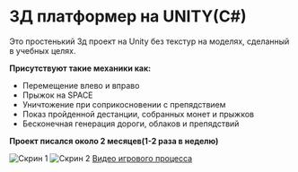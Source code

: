 # 3Д платформер на UNITY(C#)

Это простенький 3д проект на Unity без текстур на моделях, сделанный в учебных целях.

**Присутствуют такие механики как:**

- Перемещение влево и вправо
- Прыжок на SPACE
- Уничтожение при соприкосновении с препядствием
- Показ пройденной дестанции, собранных монет и прыжков
- Бесконечная генерация дороги, облаков и препядствий

**Проект писался около 2 месяцев(1-2 раза в неделю)**

![Скрин 1](3dgame/play1.jpg)
![Скрин 2 ](https://drive.google.com/file/d/1hvlbKwE7JXCDerDWqD70JDgH7QIp-lvh/view?usp=drive_link)
[Видео игрового процесса](https://drive.google.com/file/d/1yDrk5LVjTunlbF3CmdYqvdRzcTgTHt3C/view?usp=drive_link)
